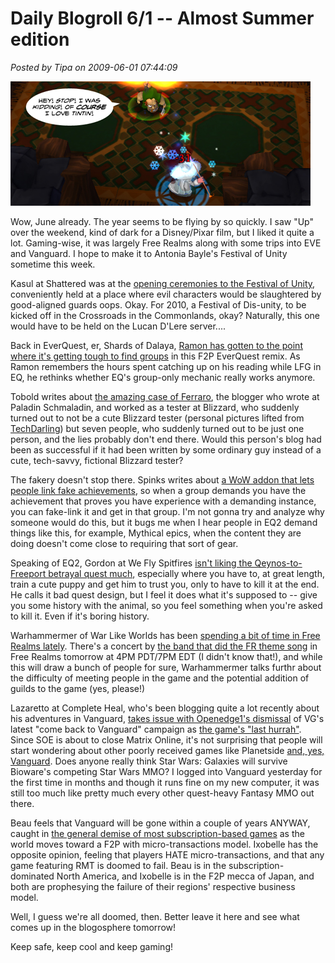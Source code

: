 # Daily Blogroll 6/1 -- Almost Summer edition

*Posted by Tipa on 2009-06-01 07:44:09*

![Doesn't that humpback minion remind you of Underdog's nemesis, Bar Sinister?](../../../uploads/2009/06/dungeonparty.jpg "Doesn't that humpback minion remind you of Underdog's nemesis, Bar Sinister?")

Wow, June already. The year seems to be flying by so quickly. I saw "Up" over the weekend, kind of dark for a Disney/Pixar film, but I liked it quite a lot. Gaming-wise, it was largely Free Realms along with some trips into EVE and Vanguard. I hope to make it to Antonia Bayle's Festival of Unity sometime this week.

Kasul at Shattered was at the [opening ceremonies to the Festival of Unity](http://shatteredblog.wordpress.com/2009/06/01/festival-of-unity-opening-ceremonies/), conveniently held at a place where evil characters would be slaughtered by good-aligned guards oops. Okay. For 2010, a Festival of Dis-unity, to be kicked off in the Crossroads in the Commonlands, okay? Naturally, this one would have to be held on the Lucan D'Lere server....

Back in EverQuest, er, Shards of Dalaya, [Ramon has gotten to the point where it's getting tough to find groups](http://dalayan.wordpress.com/2009/05/31/still-alive-but-groupless/) in this F2P EverQuest remix. As Ramon remembers the hours spent catching up on his reading while LFG in EQ, he rethinks whether EQ's group-only mechanic really works anymore.

Tobold writes about [the amazing case of Ferraro](http://tobolds.blogspot.com/2009/06/facts-and-opinions.html), the blogger who wrote at Paladin Schmaladin, and worked as a tester at Blizzard, who suddenly turned out to not be a cute Blizzard tester (personal pictures lifted from [TechDarling](http://techdarling.wordpress.com/)) but seven people, who suddenly turned out to be just one person, and the lies probably don't end there. Would this person's blog had been as successful if it had been written by some ordinary guy instead of a cute, tech-savvy, fictional Blizzard tester?

The fakery doesn't stop there. Spinks writes about [a WoW addon that lets people link fake achievements](http://spinksville.wordpress.com/2009/06/01/is-it-cheating-to-fake-achievements/), so when a group demands you have the achievement that proves you have experience with a demanding instance, you can fake-link it and get in that group. I'm not gonna try and analyze why someone would do this, but it bugs me when I hear people in EQ2 demand things like this, for example, Mythical epics, when the content they are doing doesn't come close to requiring that sort of gear.

Speaking of EQ2, Gordon at We Fly Spitfires [isn't liking the Qeynos-to-Freeport betrayal quest much](http://blog.weflyspitfires.com/2009/05/31/pet-the-dog-feed-the-dog-terrible-quest-design/), especially where you have to, at great length, train a cute puppy and get him to trust you, only to have to kill it at the end. He calls it bad quest design, but I feel it does what it's supposed to -- give you some history with the animal, so you feel something when you're asked to kill it. Even if it's boring history.


Warhammermer of War Like Worlds has been [spending a bit of time in Free Realms lately](http://exploringwar.wordpress.com/2009/05/31/free-realms-summer-beach-party/). There's a concert by [the band that did the FR theme song](http://www.freerealmsinsider.com/content/76-dares-behind-scenes-free-realms) in Free Realms tomorrow at 4PM PDT/7PM EDT (I didn't know that!), and while this will draw a bunch of people for sure, Warhammermer talks furthr about the difficulty of meeting people in the game and the potential addition of guilds to the game (yes, please!)

Lazaretto at Complete Heal, who's been blogging quite a lot recently about his adventures in Vanguard, [takes issue with Openedge1's dismissal](http://www.completeheal.com/?p=1106) of VG's latest "come back to Vanguard" campaign as [the game's "last hurrah"](http://simple-n-complex.blogspot.com/2009/05/vanguard-offers-free-time.html). Since SOE is about to close Matrix Online, it's not surprising that people will start wondering about other poorly received games like Planetside [and, yes, Vanguard](http://epicdolls.com/beauturkey/?p=1516). Does anyone really think Star Wars: Galaxies will survive Bioware's competing Star Wars MMO? I logged into Vanguard yesterday for the first time in months and though it runs fine on my new computer, it was still too much like pretty much every other quest-heavy Fantasy MMO out there.

Beau feels that Vanguard will be gone within a couple of years ANYWAY, caught in [the general demise of most subscription-based games](http://epicdolls.com/beauturkey/?p=1516) as the world moves toward a F2P with micro-transactions model. Ixobelle has the opposite opinion, feeling that players HATE micro-transactions, and that any game featuring RMT is doomed to fail. Beau is in the subscription-dominated North America, and Ixobelle is in the F2P mecca of Japan, and both are prophesying the failure of their regions' respective business model.

Well, I guess we're all doomed, then. Better leave it here and see what comes up in the blogosphere tomorrow!

Keep safe, keep cool and keep gaming!

